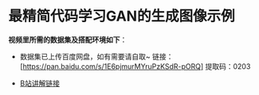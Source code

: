 # 最精简代码学习GAN的生成图像示例

**视频里所需的数据集及搭配环境如下**：
- 数据集已上传百度网盘，如有需要请自取~
链接：[https://pan.baidu.com/s/1E6pjmurMYruPzKSdR-pORQ] 
提取码：0203

- [B站讲解链接](https://www.bilibili.com/video/BV1934y1r7jc)
<hp />

